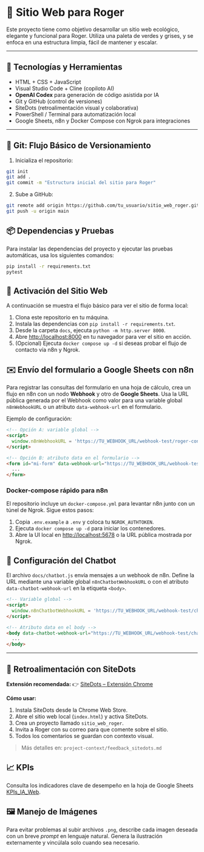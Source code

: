# 🌿 Sitio Web para Roger

Este proyecto tiene como objetivo desarrollar un sitio web ecológico, elegante y funcional para Roger. Utiliza una paleta de verdes y grises, y se enfoca en una estructura limpia, fácil de mantener y escalar.

---

## 🔧 Tecnologías y Herramientas

- HTML + CSS + JavaScript
- Visual Studio Code + Cline (copiloto AI)
- **OpenAI Codex** para generación de código asistida por IA
- Git y GitHub (control de versiones)
- SiteDots (retroalimentación visual y colaborativa)
- PowerShell / Terminal para automatización local
- Google Sheets, n8n y Docker Compose con Ngrok para integraciones

---

## 🔁 Git: Flujo Básico de Versionamiento

1. Inicializa el repositorio:

```bash
git init
git add .
git commit -m "Estructura inicial del sitio para Roger"
```

2. Sube a GitHub:

```bash
git remote add origin https://github.com/tu_usuario/sitio_web_roger.git
git push -u origin main
```

## 📦 Dependencias y Pruebas

Para instalar las dependencias del proyecto y ejecutar las pruebas automáticas, usa los siguientes comandos:

```bash
pip install -r requirements.txt
pytest
```

## 🚀 Activación del Sitio Web

A continuación se muestra el flujo básico para ver el sitio de forma local:

1. Clona este repositorio en tu máquina.
2. Instala las dependencias con `pip install -r requirements.txt`.
3. Desde la carpeta `docs`, ejecuta `python -m http.server 8000`.
4. Abre <http://localhost:8000> en tu navegador para ver el sitio en acción.
5. (Opcional) Ejecuta `docker compose up -d` si deseas probar el flujo de contacto vía n8n y Ngrok.

## ✉️ Envío del formulario a Google Sheets con n8n

Para registrar las consultas del formulario en una hoja de cálculo, crea un flujo en n8n con un nodo **Webhook** y otro de **Google Sheets**. Usa la URL pública generada por el Webhook como valor para una variable global `n8nWebhookURL` o un atributo `data-webhook-url` en el formulario.

Ejemplo de configuración:

```html
<!-- Opción A: variable global -->
<script>
  window.n8nWebhookURL = 'https://TU_WEBHOOK_URL/webhook-test/roger-contacto';
</script>

<!-- Opción B: atributo data en el formulario -->
<form id="mi-form" data-webhook-url="https://TU_WEBHOOK_URL/webhook-test/roger-contacto">
  ...
</form>
```

### Docker-compose rápido para n8n

El repositorio incluye un `docker-compose.yml` para levantar n8n junto con un
túnel de Ngrok. Sigue estos pasos:

1. Copia `.env.example` a `.env` y coloca tu `NGROK_AUTHTOKEN`.
2. Ejecuta `docker compose up -d` para iniciar los contenedores.
3. Abre la UI local en [http://localhost:5678](http://localhost:5678) o la URL
   pública mostrada por Ngrok.

## 🤖 Configuración del Chatbot

El archivo `docs/chatbot.js` envía mensajes a un webhook de n8n. Define la URL
mediante una variable global `n8nChatbotWebhookURL` o con el atributo
`data-chatbot-webhook-url` en la etiqueta `<body>`.

```html
<!-- Variable global -->
<script>
  window.n8nChatbotWebhookURL = 'https://TU_WEBHOOK_URL/webhook-test/chatbot';
</script>

<!-- Atributo data en el body -->
<body data-chatbot-webhook-url="https://TU_WEBHOOK_URL/webhook-test/chatbot">
  ...
</body>
```

---

## 💬 Retroalimentación con SiteDots

**Extensión recomendada:**
👉 [SiteDots – Extensión Chrome](https://www.sitedots.com)

**Cómo usar:**

1. Instala SiteDots desde la Chrome Web Store.
2. Abre el sitio web local (`index.html`) y activa SiteDots.
3. Crea un proyecto llamado `sitio_web_roger`.
4. Invita a Roger con su correo para que comente sobre el sitio.
5. Todos los comentarios se guardan con contexto visual.

> Más detalles en: `project-context/feedback_sitedots.md`

## 📈 KPIs

Consulta los indicadores clave de desempeño en la hoja de Google Sheets
[KPIs\_IA\_Web](https://docs.google.com/spreadsheets/d/REPLACE_ME).

## 🖼️ Manejo de Imágenes

Para evitar problemas al subir archivos `.png`, describe cada imagen deseada con
un breve *prompt* en lenguaje natural. Genera la ilustración externamente y
vincúlala solo cuando sea necesario.
